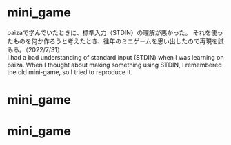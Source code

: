 # mini_game
paizaで学んでいたときに、標準入力（STDIN）の理解が悪かった。
それを使ったものを何か作ろうと考えたとき、往年のミニゲームを思い出したので再現を試みる。（2022/7/31）  
I had a bad understanding of standard input (STDIN) when I was learning on paiza.
When I thought about making something using STDIN, I remembered the old mini-game, so I tried to reproduce it.
# mini_game
# mini_game
